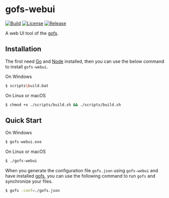 # gofs-webui

[![Build](https://img.shields.io/github/actions/workflow/status/no-src/gofs-webui/webui.yml?branch=main)](https://github.com/no-src/gofs-webui/actions)
[![License](https://img.shields.io/github/license/no-src/gofs-webui)](https://github.com/no-src/gofs-webui/blob/main/LICENSE)
[![Release](https://img.shields.io/github/v/release/no-src/gofs-webui)](https://github.com/no-src/gofs-webui/releases)

A web UI tool of the [gofs](https://github.com/no-src/gofs).

## Installation

The first need [Go](https://go.dev/doc/install) and [Node](https://nodejs.org/en/download) installed, then you can use
the below command to install `gofs-webui`.

On Windows

```bash
$ scripts\build.bat
```

On Linux or macOS

```bash
$ chmod +x ./scripts/build.sh && ./scripts/build.sh
```

## Quick Start

On Windows

```bash
$ gofs-webui.exe
```

On Linux or macOS

```bash
$ ./gofs-webui
```

When you generate the configuration file `gofs.json` using `gofs-webui` and have
installed [gofs](https://github.com/no-src/gofs#installation), you can use the following command to run `gofs` and
synchronize your files.

```bash
$ gofs -conf=./gofs.json
```